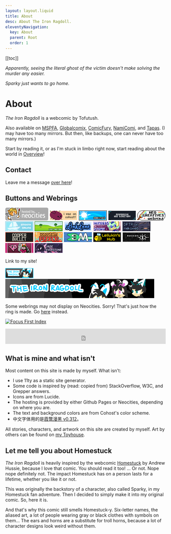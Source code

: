 ```yaml
---
layout: layout.liquid
title: About
desc: About The Iron Ragdoll.
eleventyNavigation:
  key: About
  parent: Root
  order: 1
---
```


[[toc]]

<link rel="stylesheet" href="https://webcomicring.org/js/comicring.css">

*Apparently, seeing the literal ghost of the victim doesn't make solving the murder any easier.*

*Sparky just wants to go home.*

# About

*The Iron Ragdoll* is a webcomic by Tofutush.

Also available on [MSPFA](https://mspfa.com/?s=50350&p=1), [Globalcomix](https://globalcomix.com/c/the-iron-ragdoll), [ComicFury](https://the-iron-ragdoll.thecomicseries.com), [NamiComi](https://namicomi.com/en/title/EGyt8a6z/the-iron-ragdoll/chapters?lang=en), and [Tapas](https://tapas.io/series/The-Iron-Ragdoll). (I may have too many mirrors. But then, like backups, one can never have too many mirrors.)

Start by reading it, or as I'm stuck in limbo right now, start reading about the world in [Overview](/world/overview/)!

## Contact

Leave me a message [over here](/contact/)!

## Buttons and Webrings

<div class="buttons">
  <img alt="Hosted by Neocities" src="/img/bg/hostedbyneocities.png"/>
  <img alt="I was on Cohost" src="/img/bg/iwasoncohost.gif"/>
  <a href="https://homestuck.com"><img alt="Homestuck" src="/img/bg/homestuck.png"/></a>
  <a href="https://kalechips.net/responsive/index"><img alt="Responsive webring" src="/img/bg/responsive.png"/></a>
  <a href="http://neocreatives.byethost5.com"><img alt="Neocreatives webring" src="/img/bg/neocreatives.png"/></a>
  <a href="https://smoothsailing.asclaria.org"><img alt="Smooth Sailings Listings" src="/img/bg/smoothsailings.png"/></a>
  <a href="https://list-me.com"><img alt="List me" src="/img/bg/linkme.png"/></a>
  <a href="https://linklane.net"><img alt="Link lane" src="/img/bg/linklane.png"/></a>
  <a href="https://numbersstory.com"><img alt="Numbers Story" src="/img/bg/numbersstory.png"/></a>
  <a href="https://dptr.nekoweb.org"><img alt="Departure" src="/img/bg/dptr.gif"/></a>
  <a href="https://midgetsausage.neocities.org/cooperbullet"><img alt="Cooper Bullet" src="/img/bg/cooperbullet.gif"/></a>
  <a href="https://icecreampizzer.art/"><img alt="Ice Cream Pizzer" src="/img/bg/pizzer.gif"/></a>
  <a href="https://melvian.xyz"><img alt="Melvian" src="/img/bg/melvian.png"/></a>
  <a href="https://leilukin.com"><img alt="Leilukin's Hub" src="/img/bg/leilukinshub.png"/></a>
  <a href="https://glykon.neocities.org"><img alt="Glykon" src="/img/bg/glykon.png"/></a>
  <a href="https://visionaryparacosmos.neocities.org"><img alt="Visionary Paracosmos" src="/img/bg/visionaryparacosmos.png"/></a>
  <a href="https://jadeevergreen.com"><img alt="Jade Evergreen" src="/img/bg/jadeevergreen.png"/></a>
</div>

Link to my site!

<div class="buttons"><img alt="The Iron Ragdoll" src="/img/bg/88x31.gif"/></div>

<img class="max" alt="The Iron Ragdoll banner" src="/img/bg/468x60.png"/>

Some webrings may not display on Neocities. Sorry! That's just how the ring is made. Go [here](https://tofutush.github.io/The-Iron-Ragdoll/about#buttons-and-webrings) instead.

<div id='webcomicwebring'>
  <script type="text/javascript" src="https://webcomicring.org/js/comicring-variables.js"></script>
  <script type="text/javascript" src="https://webcomicring.org/js/comicring-widget.js"></script>
</div>

<div id='focusfirst-webring'>
  <script type="text/javascript" src="https://www.beepbird.net/webring/onionring-variables.js"></script>
  <script type="text/javascript" src="https://www.beepbird.net/webring/onionring-widget.js"></script>
  <noscript><a href='https://www.beepbird.net/index.html'><img src="https://www.beepbird.net/webring/focusfirst.png" alt="Focus First Index"></a></noscript>
</div>

<script src="https://gusbus.space/smallweb-subway.js/comics.js"></script>
<smallweb-subway-comics></smallweb-subway-comics>

<iframe id="bucket-webring" style="width: 100%; height: 3rem; border: none;" src="https://webring.bucketfish.me/embed.html?name=The Iron Ragdoll"></iframe>

## What is mine and what isn't

Most content on this site is made by myself. What isn't:

- I use 11ty as a static site generator.
- Some code is inspired by (read: copied from) StackOverflow, W3C, and Grepper answers.
- Icons are from Lucide.
- The hosting is provided by either Github Pages or Neocities, depending on where you are.
- The text and background colors are from Cohost's color scheme.
- 中文字体用的是[霞鹜漫黑 v0.312](https://github.com/lxgw/LxgwMarkerGothic)。

All stories, characters, and artwork on this site are created by myself. Art by others can be found on [my Toyhouse](https://toyhou.se/Tofutush).

## Let me tell you about Homestuck

*The Iron Ragdoll* is heavily inspired by the webcomic [Homestuck](https://www.homestuck.com) by Andrew Hussie, because I love that comic. You should read it too! ... Or not. Nope nope definitely not. The impact Homestuck has on a person lasts for a lifetime, whether you like it or not.

This was originally the backstory of a character, also called Sparky, in my Homestuck fan adventure. Then I decided to simply make it into my original comic. So, here it is.

And that's why this comic still smells Homestuck-y. Six-letter names, the aliased art, a lot of people wearing gray or black clothes with symbols on them... The ears and horns are a substitute for troll horns, because a lot of character designs look weird without them.
